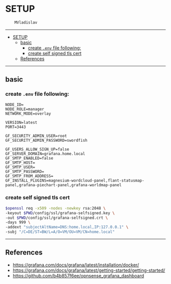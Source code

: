 # SETUP

```sh
    MVladislav
```

---

- [SETUP](#setup)
  - [basic](#basic)
    - [create `.env` file following:](#create-env-file-following)
    - [create self signed tls cert](#create-self-signed-tls-cert)
  - [References](#references)

---

## basic

### create `.env` file following:

```env
NODE_ID=
NODE_ROLE=manager
NETWORK_MODE=overlay

VERSION=latest
PORT=3443

GF_SECURITY_ADMIN_USER=root
GF_SECURITY_ADMIN_PASSWORD=swordfish

GF_USERS_ALLOW_SIGN_UP=false
GF_SERVER_DOMAIN=grafana.home.local
GF_SMTP_ENABLED=false
GF_SMTP_HOST=
GF_SMTP_USER=
GF_SMTP_PASSWORD=
GF_SMTP_FROM_ADDRESS=
GF_INSTALL_PLUGINS=magnesium-wordcloud-panel,flant-statusmap-panel,grafana-piechart-panel,grafana-worldmap-panel
```

### create self signed tls cert

```sh
$openssl req -x509 -nodes -newkey rsa:2048 \
-keyout $PWD/config/ssl/grafana-selfsigned.key \
-out $PWD/config/ssl/grafana-selfsigned.crt \
-days 999 \
-addext "subjectAltName=DNS:home.local,IP:127.0.0.1" \
-subj "/C=DE/ST=BW/L=A/O=VM/OU=VM/CN=home.local"
```

---

## References

- <https://grafana.com/docs/grafana/latest/installation/docker/>
- <https://grafana.com/docs/grafana/latest/getting-started/getting-started/>
- <https://github.com/b4b857f6ee/opnsense_grafana_dashboard>
